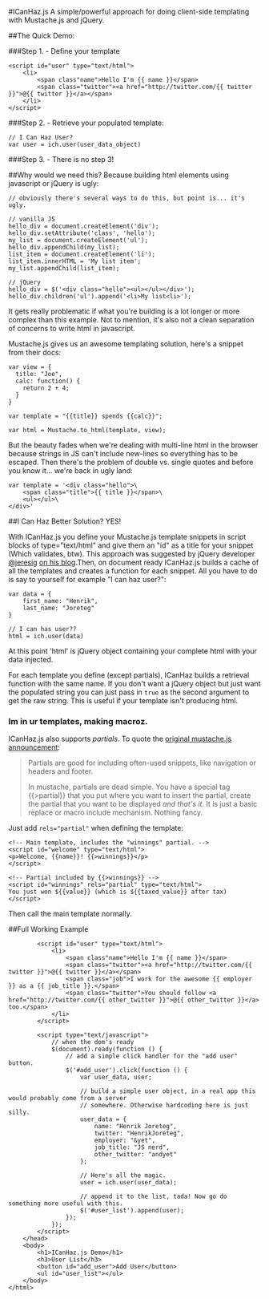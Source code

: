 #ICanHaz.js
A simple/powerful approach for doing client-side templating with Mustache.js and jQuery.

##The Quick Demo:

###Step 1. - Define your template

    <script id="user" type="text/html">
        <li>
            <span class"name">Hello I'm {{ name }}</span>
            <span class="twitter"><a href="http://twitter.com/{{ twitter }}">@{{ twitter }}</a></span>
        </li>
    </script>

###Step 2. - Retrieve your populated template:
    
    // I Can Haz User?
    var user = ich.user(user_data_object)

###Step 3. - There is no step 3!

##Why would we need this?
Because building html elements using javascript or jQuery is ugly:
    
    // obviously there's several ways to do this, but point is... it's ugly.
    
    // vanilla JS
    hello_div = document.createElement('div');
    hello_div.setAttribute('class', 'hello');
    my_list = document.createElement('ul');
    hello_div.appendChild(my_list);
    list_item = document.createElement('li');
    list_item.innerHTML = 'My list item';
    my_list.appendChild(list_item);
    
    // jQuery
    hello_div = $('<div class="hello"><ul></ul></div>');
    hello_div.children('ul').append('<li>My list<li>');
    

It gets really problematic if what you're building is a lot longer or more complex than this example. Not to mention, it's also not a clean separation of concerns to write html in javascript.

Mustache.js gives us an awesome templating solution, here's a snippet from their docs:
    
    var view = {
      title: "Joe",
      calc: function() {
        return 2 + 4;
      }
    }
    
    var template = "{{title}} spends {{calc}}";
    
    var html = Mustache.to_html(template, view);

But the beauty fades when we're dealing with multi-line html in the browser because strings in JS can't include new-lines so everything has to be escaped. Then there's the problem of double vs. single quotes and before you know it... we're back in ugly land:
    
    var template = '<div class="hello">\
        <span class="title">{{ title }}</span>\
        <ul></ul>\
    </div>'

##I Can Haz Better Solution?
YES!

With ICanHaz.js you define your Mustache.js template snippets in script blocks of type="text/html" and give them an "id" as a title for your snippet (Which validates, btw). This approach was suggested by jQuery developer [@jeresig](http://twitter.com/jeresig) [on his blog](http://ejohn.org/blog/javascript-micro-templating/).Then, on document ready ICanHaz.js builds a cache of all the templates and creates a function for each snippet. All you have to do is say to yourself for example "I can haz user?":

    var data = {
        first_name: "Henrik",
        last_name: "Joreteg"
    }
    
    // I can has user??
    html = ich.user(data)

At this point 'html' is jQuery object containing your complete html with your data injected. 

For each template you define (except partials), ICanHaz builds a retrieval function with the same name. 
If you don't want a jQuery object but just want the populated string you can just pass in `true` as the second argument to get the raw string. This is useful if your template isn't producing html.

### Im in ur templates, making macroz.

ICanHaz.js also supports *partials*. To quote the [original mustache.js announcement](http://blog.couchone.com/post/622014913/mustache-js):
> Partials are good for including often-used snippets, like navigation or headers and footer.
> 
> In mustache, partials are dead simple. You have a special tag {{>partial}} that you put where you want to insert the partial, create the partial that you want to be displayed *and that's it*. It is just a basic replace or macro include mechanism. Nothing fancy.

Just add `rels="partial"` when defining the template:

	<!-- Main template, includes the "winnings" partial. -->
	<script id="welcome" type="text/html">
	<p>Welcome, {{name}}! {{>winnings}}</p>
	</script>
	
	<!-- Partial included by {{>winnings}} -->
	<script id="winnings" rels="partial" type="text/html">
	You just won ${{value}} (which is ${{taxed_value}} after tax)
	</script>

Then call the main template normally.

##Full Working Example
    <!DOCTYPE html>
    <html>
        <head>
            <title>ICanHaz.js Demo</title>
            <script src="jquery-1.4.2.min.js" type="text/javascript"></script>
            <script src="mustache.js" type="text/javascript"></script>
            <script src="ICanHaz.js" type="text/javascript"></script>
            
            <script id="user" type="text/html">
                <li>
                    <span class"name">Hello I'm {{ name }}</span>
                    <span class="twitter"><a href="http://twitter.com/{{ twitter }}">@{{ twitter }}</a></span>
                    <span class="job">I work for the awesome {{ employer }} as a {{ job_title }}.</span>
                    <span class="twitter">You should follow <a href="http://twitter.com/{{ other_twitter }}">@{{ other_twitter }}</a> too.</span>
                </li>
            </script>
            
            <script type="text/javascript">
                // when the dom's ready
                $(document).ready(function () {
                    // add a simple click handler for the "add user" button.
                    $('#add_user').click(function () {
                        var user_data, user;
                        
                        // build a simple user object, in a real app this would probably come from a server
                        // somewhere. Otherwise hardcoding here is just silly.
                        user_data = {
                            name: "Henrik Joreteg",
                            twitter: "HenrikJoreteg",
                            employer: "&yet",
                            job_title: "JS nerd",
                            other_twitter: "andyet"
                        };
                        
                        // Here's all the magic.
                        user = ich.user(user_data);
                        
                        // append it to the list, tada! Now go do something more useful with this.
                        $('#user_list').append(user);
                    });
                });
            </script>
        </head>
        <body>
            <h1>ICanHaz.js Demo</h1>
            <h3>User List</h3>
            <button id="add_user">Add User</button>
            <ul id="user_list"></ul>
        </body>
    </html>
